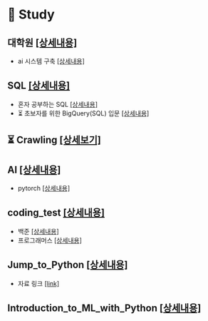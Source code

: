 # 📖 Study
## 대학원 [[상세내용]](https://github.com/kbjung/Study/blob/main/graduate_school/README.md)
+ ai 시스템 구축 [[상세내용]](https://github.com/kbjung/Study/blob/main/graduate_school/rcsb/README.md)

## SQL [[상세내용]](https://github.com/kbjung/study/tree/main/SQL#readme)
+ 혼자 공부하는 SQL [[상세내용]](https://github.com/kbjung/Study/tree/main/SQL/MySQL#readme)
+ ⏳ 초보자를 위한 BigQuery(SQL) 입문 [[상세내용]](https://github.com/kbjung/Study/tree/main/SQL/BigQuery/Inflearn/beginner#readme)

## ⏳ Crawling [[상세보기]](https://github.com/kbjung/Study/tree/main/Crawling#readme)

## AI [[상세내용]](https://github.com/kbjung/Study/tree/main/AI)
+ pytorch [[상세내용]](https://github.com/kbjung/Study/blob/main/AI/README.md)

## coding_test [[상세내용]](https://github.com/kbjung/Study/tree/main/coding_test#readme)
+ 백준 [[상세내용]](https://github.com/kbjung/Study/tree/main/coding_test/baekjoon#readme)
+ 프로그래머스 [[상세내용]](https://github.com/kbjung/Study/tree/main/coding_test/programmers#readme)
  
## Jump_to_Python [[상세내용]](https://github.com/kbjung/Study/tree/main/Jump_to_Python#readme)
+ 자료 링크 [[link]](https://wikidocs.net/book/1)

## Introduction_to_ML_with_Python [[상세내용]](https://github.com/kbjung/Study/tree/main/Introduction_to_ML_with_Python#readme)
